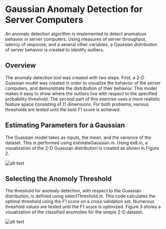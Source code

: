 # Gaussian Anomaly Detection for Server Computers
An anomaly detection algorithm is implemented to detect anomalous behavior in server computers. Using measures of server throughput, latency of response, and a several other variables, a Gaussian distribution of server behavior is created to identify outliers.
## Overview
The anomaly detection tool was created with two steps. First, a 2-D Guassian model was created in order to visualize the behavior of the server computers, and demonstrate the distribution of their behavior. This model makes it easy to show where the outliers live with respect to the specified probability threshold. The second part of this exercise uses a more realistic feature space consisting of 11 dimensions. For both problems, various thresholds are tested until the best F1 score is achieved.
## Estimating Parameters for a Gaussian
The Guassian model takes as inputs, the mean, and the variance of the dataset. This is performed using estimateGaussian.m. Using ex8.m, a visualization of the 2-D Guassian distribution is created as shown in Figure 2. 

![alt text](https://github.com/edwardsta/gaussian-anomoly-detection/blob/master/Figure2.PNG)

## Selecting the Anomoly Threshold
The threshold for anomaly detection, with respect to the Guassian distribution, is defined using selectThreshold.m. This code calculates the optimal threshold using the F1 score on a cross validation set. Numerous threshold values are tested until the F1 score is optimized. Figure 3 shows a visualization of the classified anomolies for the simple 2-D dataset.

![alt text](https://github.com/edwardsta/gaussian-anomoly-detection/blob/master/Figure3.PNG)
